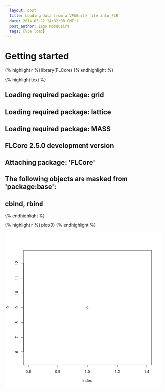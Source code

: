 ```yaml
---
  layout: post
  title: Loading data from a VPASuite file into FLR
  date: 2014-05-22 14:32:00 GMT+1
  post_author: Iago Mosqueira
  tags: [vpa load]
---
```



# Getting started


{% highlight r %}
library(FLCore)
{% endhighlight %}



{% highlight text %}
## Loading required package: grid
## Loading required package: lattice
## Loading required package: MASS
## FLCore 2.5.0 development version
## 
## 
## Attaching package: 'FLCore'
## 
## The following objects are masked from 'package:base':
## 
##     cbind, rbind
{% endhighlight %}



{% highlight r %}
plot(9)
{% endhighlight %}

![plot of chunk unnamed-chunk-2](figures/2014-05-22-loading-data-vpa/unnamed-chunk-2.png) 

